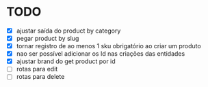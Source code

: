 # TODO

- [x] ajustar saída do product by category
- [x] pegar product by slug
- [x] tornar registro de ao menos 1 sku obrigatório ao criar um produto
- [x] nao ser possível adicionar os Id nas criações das entidades
- [x] ajustar brand do get product por id
- [ ] rotas para edit
- [ ] rotas para delete
